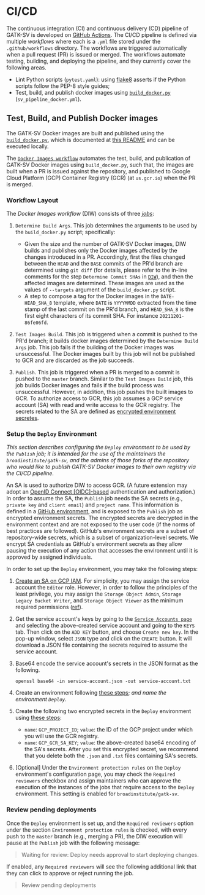 # CI/CD

The continuous integration (CI) and continuous delivery (CD) pipeline of 
GATK-SV is developed on [GitHub Actions](https://docs.github.com/en/actions/learn-github-actions/understanding-github-actions).
The CI/CD pipeline is defined via multiple _workflows_ where each is 
a `.yml` file stored under the `.github/workflows` directory. The workflows
are triggered automatically when a pull request (PR) is issued or merged.
The workflows automate testing, building, and deploying the pipeline, 
and they currently cover the following areas. 

- Lint Python scripts (`pytest.yaml`): 
using [flake8](https://pypi.org/project/flake8/) asserts if the Python scripts
follow the PEP-8 style guides;
- Test, build, and publish docker images using
[`build_docker.py`](/scripts/docker/build_docker.py)
(`sv_pipeline_docker.yml`).

## Test, Build, and Publish Docker images

The GATK-SV Docker images are built and published using
the [`build_docker.py`](/scripts/docker/build_docker.py), which
is documented at [this README](/scripts/docker/README.md) and can be
executed locally.

The [`Docker Images workflow`](sv_pipeline_docker.yml) automates the
test, build, and publication of GATK-SV Docker images using `build_docker.py`,
such that, the images are built when a PR is issued against the repository,
and published to Google Cloud Platform (GCP) Container Registry 
(GCR) (at `us.gcr.io`) when the PR is merged.

### Workflow Layout

The _Docker Images workflow_ (DIW) consists of three [_jobs_](https://docs.github.com/en/actions/learn-github-actions/workflow-syntax-for-github-actions#jobs):
1. `Determine Build Args`.
This job determines the arguments to be used by the `build_docker.py` script;
specifically:
   - Given the size and the number of GATK-SV Docker images, DIW builds and 
     publishes only the Docker images affected by the changes introduced in 
     a PR. Accordingly, first the files changed between the `HEAD` and 
     the `BASE` commits of the PR'd branch are determined using `git diff`
     (for details, please refer to the in-line comments for 
     the step `Determine Commit SHAs` in [`DIW`](sv_pipeline_docker.yml)), 
     and then the affected images are determined. These images are used 
     as the values of `--targets` argument of the `build_docker.py` script.
   - A step to compose a tag for the Docker images in the `DATE-HEAD_SHA_8`
     template, where `DATE` is `YYYYMMDD` extracted from the time stamp 
     of the last commit on the PR'd branch, and `HEAD_SHA_8` is the first 
     eight characters of its commit SHA. For instance `20211201-86fe06fd`.


2. `Test Images Build`. This job is triggered when a commit
  is pushed to the PR'd branch; it builds docker images determined by
  the `Determine Build Args` job. This job fails if the building of 
  the Docker images was unsuccessful. The Docker images built by this job
  will not be published to GCR and are discarded as the job succeeds.


3. `Publish`. This job is triggered when a PR is merged to a commit 
  is pushed to the `master` branch. Similar to the `Test Images Build` job,
  this job builds Docker images and fails if the build process was 
  unsuccessful. However, in addition, this job pushes the built images
  to GCR. To authorize access to GCR, this job assumes a GCP service 
  account (SA) with read and write access to the GCR registry. The secrets 
  related to the SA are defined as 
  [encrypted environment secretes](docs.github.com/en/actions/security-guides/encrypted-secrets).


### Setup the `Deploy` Environment
_This section describes configuring the `Deploy` environment to be used
by the `Publish` job; it is intended for the use of the maintainers the
`broadinstitute/gatk-sv`, and the admins of those forks of the repository 
who would like to publish GATK-SV Docker images to their own registry
via the CI/CD pipeline._

An SA is used to authorize DIW to access GCR. (A future extension may 
adopt an [OpenID Connect [OIDC]-based](https://docs.github.com/en/actions/deployment/security-hardening-your-deployments/about-security-hardening-with-openid-connect)
authentication and authorization.) In order to assume the SA, the `Publish`
job needs the SA secrets (e.g., `private key` and `client email`) and 
`project name`. This information is defined in a [GitHub environment](https://docs.github.com/en/actions/deployment/targeting-different-environments/using-environments-for-deployment),
and is exposed to the `Publish` job as encrypted environment secrets.
The encrypted secrets are decrypted in the environment context and are 
not exposed to the user code (if the norms of best practices are followed).
GitHub's environment secrets are a subset of repository-wide secrets, 
which is a subset of organization-level secrets. We encrypt SA credentials 
as GitHub's environment secrets as they allow pausing the execution of any 
action that accesses the environment until it is approved by assigned 
individuals.

In order to set up the `Deploy` environment, you may take the following steps:

1. [Create an SA on GCP IAM](https://cloud.google.com/iam/docs/creating-managing-service-accounts#creating).
   For simplicity, you may assign the service account the `Editor` role.
   However, in order to follow the principles of the least privilege, 
   you may assign the `Storage Object Admin`, `Storage Legacy Bucket Writer`,
   and `Storage Object Viewer` as the minimum required permissions
   ([ref](https://cloud.google.com/container-registry/docs/access-control)).


3. Get the service account's keys by going to the 
   [`Service Accounts page`](https://console.cloud.google.com/iam-admin/serviceaccounts)
   and selecting the above-created service account and going to the `KEYS` tab.
   Then click on the `ADD KEY` button, and choose `Create new key`. In the 
   pop-up window, select `JSON` type and click on the `CREATE` button. It
   will download a JSON file containing the secrets required to assume the 
   service account.


4. Base64 encode the service account's secrets in the JSON format as the 
   following.

   ```shell
   openssl base64 -in service-account.json -out service-account.txt
   ```

5. Create an environment following [these steps](https://docs.github.com/en/actions/deployment/targeting-different-environments/using-environments-for-deployment#creating-an-environment);
   *and name the environment `Deploy`*. 


6. Create the following two encrypted secrets in the `Deploy` environment 
   using [these steps](https://docs.github.com/en/actions/security-guides/encrypted-secrets#creating-encrypted-secrets-for-an-environment):
   - `name`: `GCP_PROJECT_ID`; `value`: the ID of the GCP project 
     under which you will use the GCR registry.
   - `name`: `GCP_GCR_SA_KEY`; `value`: the above-created base64 encoding 
     of the SA's secrets. After you set this encrypted secret, we 
     recommend that you delete both the `.json` and `.txt` files 
     containing SA's secrets.


7. [Optional] Under the `Environment protection rules` on the `Deploy` 
   environment's configuration page, you may check the `Required reviewers`
   checkbox and assign maintainers who can approve the execution of the 
   instances of the jobs that require access to the `Deploy` environment. 
   This setting is enabled for `broadinstitute/gatk-sv`.


### Review pending deployments

Once the `Deploy` environment is set up, and the `Required reviewers`
option under the section `Environment protection rules` is checked, 
with every push to the `master` branch (e.g., merging a PR), the
DIW execution will pause at the `Publish` job with the following 
message: 

> Waiting for review: Deploy needs approval to start deploying changes.

If enabled, any `Required reviewers` will see the following
additional link that they can click to approve or reject running the 
job.

> Review pending deployments
